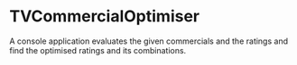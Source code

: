 # TVCommercialOptimiser
A console application evaluates the given commercials and the ratings and find the optimised ratings and its combinations.
